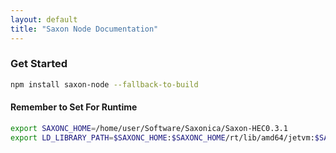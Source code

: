 ```yaml
---
layout: default
title: "Saxon Node Documentation"
---
```


### Get Started

```bash
npm install saxon-node --fallback-to-build
```

#### Remember to Set For Runtime

```bash
export SAXONC_HOME=/home/user/Software/Saxonica/Saxon-HEC0.3.1
export LD_LIBRARY_PATH=$SAXONC_HOME:$SAXONC_HOME/rt/lib/amd64/jetvm:$SAXONC_HOME/rt/lib/amd64:$LD_LIBRARY_PATH
```

